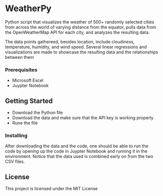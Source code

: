 # WeatherPy

Python script that visualizes the weather of 500+ randomly selected cities from across the world of varying distance from the equator, pulls data from the OpenWeatherMap API for 
each city, and analyzes the resulting data.

The data points gathereed, besides location, include cloudiness, temperature, humidity, and wind speed.
Several linear regressions and visualizations are made to showcase the resulting data and the relationships between them

### Prerequisites

* Microsoft Excel
* Juypter Notebook

## Getting Started

* Download the Python file
* Download the data and make sure that the API key is working properly 
* Rune the file

### Installing

After downloading the data and the code, one should be able to run the code by opening up the code in Juypter Notebook and running it in the environment. Notice that the
data used is combined early on from the two CSV files. 

## License

This project is licensed under the MIT License

